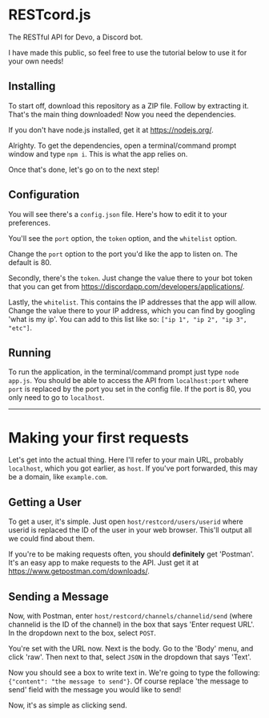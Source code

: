 # RESTcord.js
The RESTful API for Devo, a Discord bot.

I have made this public, so feel free to use the tutorial below to use it for your own needs!

## Installing
To start off, download this repository as a ZIP file. Follow by extracting it. That's the main thing downloaded! Now you need the dependencies.

If you don't have node.js installed, get it at https://nodejs.org/.

Alrighty. To get the dependencies, open a terminal/command prompt window and type ```npm i```. This is what the app relies on.

Once that's done, let's go on to the next step!

## Configuration
You will see there's a `config.json` file. Here's how to edit it to your preferences.

You'll see the `port` option, the `token` option, and the `whitelist` option.

Change the `port` option to the port you'd like the app to listen on. The default is 80.

Secondly, there's the `token`. Just change the value there to your bot token that you can get from https://discordapp.com/developers/applications/.

Lastly, the `whitelist`. This contains the IP addresses that the app will allow. Change the value there to your IP address, which you can find by googling 'what is my ip'. You can add to this list like so: `["ip 1", "ip 2", "ip 3", "etc"]`.

## Running
To run the application, in the terminal/command prompt just type `node app.js`. You should be able to access the API from `localhost:port` where `port` is replaced by the port you set in the config file. If the port is 80, you only need to go to `localhost`.

---

# Making your first requests
Let's get into the actual thing. Here I'll refer to your main URL, probably `localhost`, which you got earlier, as `host`. If you've port forwarded, this may be a domain, like `example.com`.

## Getting a User
To get a user, it's simple. Just open `host/restcord/users/userid` where userid is replaced the ID of the user in your web browser. This'll output all we could find about them.

If you're to be making requests often, you should **definitely** get 'Postman'. It's an easy app to make requests to the API. Just get it at https://www.getpostman.com/downloads/.

## Sending a Message
Now, with Postman, enter `host/restcord/channels/channelid/send` (where channelid is the ID of the channel) in the box that says 'Enter request URL'. In the dropdown next to the box, select `POST`.

You're set with the URL now. Next is the body. Go to the 'Body' menu, and click 'raw'. Then next to that, select `JSON` in the dropdown that says 'Text'.

Now you should see a box to write text in. We're going to type the following: `{"content": "the message to send"}`. Of course replace 'the message to send' field with the message you would like to send!

Now, it's as simple as clicking send.
